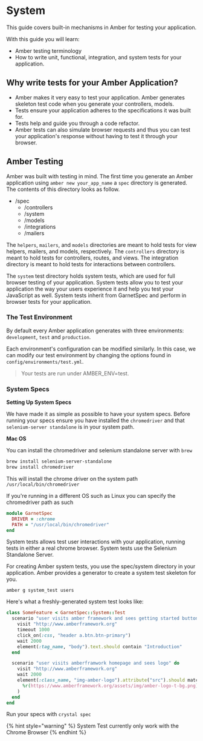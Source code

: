 # System

This guide covers built-in mechanisms in Amber for testing your application.

With this guide you will learn:

* Amber testing terminology
* How to write unit, functional, integration, and system tests for your application.

## Why write tests for your Amber Application?

* Amber makes it very easy to test your application. Amber generates skeleton test code when you generate your controllers, models.
* Tests ensure your application adheres to the specifications it was built for.
* Tests help and guide you through a code refactor.
* Amber tests can also simulate browser requests and thus you can test your application's response without having to test it through your browser.

## Amber Testing

Amber was built with testing in mind. The first time you generate an Amber application using `amber new your_app_name` a `spec` directory is generated. The contents of this directory looks as follow.

* /spec
  * /controllers
  * /system
  * /models
  * /integrations
  * /mailers

The `helpers`, `mailers`, and `models` directories are meant to hold tests for view helpers, mailers, and models, respectively. The `controllers` directory is meant to hold tests for controllers, routes, and views. The integration directory is meant to hold tests for interactions between controllers.

The `system` test directory holds system tests, which are used for full browser testing of your application. System tests allow you to test your application the way your users experience it and help you test your JavaScript as well. System tests inherit from GarnetSpec and perform in browser tests for your application.

### The Test Environment

By default every Amber application generates with three environments: `development`, `test` and `production`.

Each environment's configuration can be modified similarly. In this case, we can modify our test environment by changing the options found in `config/environments/test.yml`.

> Your tests are run under AMBER\_ENV=test.

### System Specs

**Setting Up System Specs**

We have made it as simple as possible to have your system specs. Before running your specs ensure you have installed the `chromedriver` and that `selenium-server standalone` is in your system path.

**Mac OS**

You can install the chromedriver and selenium standalone server with `brew`

```bash
brew install selenium-server-standalone
brew install chromedriver
```

This will install the chrome driver on the system path `/usr/local/bin/chromedriver`

If you're running in a different OS such as Linux you can specify the chromedriver path as such

```ruby
module GarnetSpec
  DRIVER = :chrome
  PATH = "/usr/local/bin/chromedriver"
end
```

System tests allows test user interactions with your application, running tests in either a real chrome browser. System tests use the Selenium Standalone Server.

For creating Amber system tests, you use the spec/system directory in your application. Amber provides a generator to create a system test skeleton for you.

```text
amber g system_test users
```

Here's what a freshly-generated system test looks like:

```ruby
class SomeFeature < GarnetSpec::System::Test
  scenario "user visits amber framework and sees getting started button" do
    visit "http://www.amberframework.org"
    timeout 1000
    click_on(:css, "header a.btn.btn-primary")
    wait 2000
    element(:tag_name, "body").text.should contain "Introduction"
  end

  scenario "user visits amberframwork homepage and sees logo" do
    visit "http://www.amberframework.org"
    wait 2000
    element(:class_name, "img-amber-logo").attribute("src").should match(
      %r(https://www.amberframework.org/assets/img/amber-logo-t-bg.png)
    )
  end
end
```

Run your specs with `crystal spec`

{% hint style="warning" %}
System Test currently only work with the Chrome Browser
{% endhint %}

